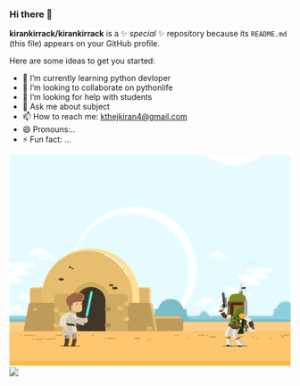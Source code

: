 ### Hi there 👋

**kirankirrack/kirankirrack** is a ✨ _special_ ✨ repository because its `README.md` (this file) appears on your GitHub profile.

Here are some ideas to get you started:

- 🌱 I’m currently learning python devloper
- 👯 I’m looking to collaborate on pythonlife
- 🤔 I’m looking for help with students
- 💬 Ask me about subject
- 📫 How to reach me: kthejkiran4@gmail.com
- 😄 Pronouns:..
- ⚡ Fun fact: ...
<div>
<img align="right up side" src="https://github.com/amandewatnitrr/amandewatnitrr/blob/main/terminal.gif"/>
  <br>
<div>
<img src="Desktop\PNG File (.png)">
</div>
